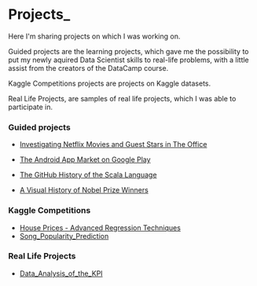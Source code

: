 # Projects_
Here I'm sharing projects on which I was working on. 

Guided projects are the learning projects, which gave me the possibility to put my newly aquired Data Scientist skills to real-life problems, with a little assist from the creators of the DataCamp course.

Kaggle Competitions projects are projects on Kaggle datasets. 

Real Life Projects, are samples of real life projects, which I was able to participate in.

### Guided projects

* [Investigating Netflix Movies and Guest Stars in The Office](https://github.com/dataqueenpend/Projects-/blob/main/Investigating%20Netflix%20Movies%20and%20Guest%20Stars%20in%20The%20Office/notebook.ipynb)

* [The Android App Market on Google Play](https://github.com/dataqueenpend/Projects-/blob/main/The%20Android%20App%20Market%20on%20Google%20Play/notebook.ipynb)

* [The GitHub History of the Scala Language](https://github.com/dataqueenpend/Projects-/blob/main/The%20GitHub%20History%20of%20the%20Scala%20Language/notebook.ipynb)

* [A Visual History of Nobel Prize Winners](https://github.com/dataqueenpend/Projects-/blob/main/A%20Visual%20History%20of%20Nobel%20Prize%20Winners/notebook.ipynb)

### Kaggle Competitions

* [House Prices - Advanced Regression Techniques](https://github.com/dataqueenpend/Projects-/tree/main/Housing%20Price%20Predictions)
* [Song_Popularity_Prediction](https://github.com/dataqueenpend/Projects-/blob/main/Song_Popularity_Prediction.ipynb)

### Real Life Projects
* [Data_Analysis_of_the_KPI](https://github.com/dataqueenpend/Projects-/blob/main/Real%20Life%20Projects/Data_Analysis_of_the_KPI.ipynb)
